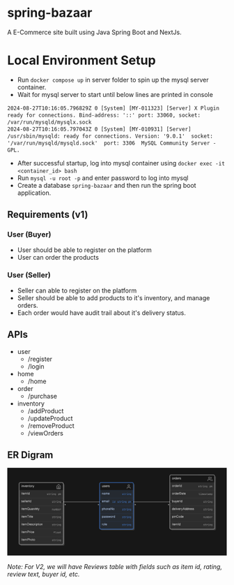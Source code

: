 # spring-bazaar
A E-Commerce site built using Java Spring Boot and NextJs.

# Local Environment Setup
- Run `docker compose up` in server folder to spin up the mysql server container.
- Wait for mysql server to start until below lines are printed in console
```
2024-08-27T10:16:05.796829Z 0 [System] [MY-011323] [Server] X Plugin ready for connections. Bind-address: '::' port: 33060, socket: /var/run/mysqld/mysqlx.sock
2024-08-27T10:16:05.797043Z 0 [System] [MY-010931] [Server] /usr/sbin/mysqld: ready for connections. Version: '9.0.1'  socket: '/var/run/mysqld/mysqld.sock'  port: 3306  MySQL Community Server - GPL.
```
- After successful startup, log into mysql container using `docker exec -it <container_id> bash`
- Run `mysql -u root -p` and enter password to log into mysql
- Create a database `spring-bazaar` and then run the spring boot application.

## Requirements (v1)
### User (Buyer)
- User should be able to register on the platform
- User can order the products

### User (Seller)
- Seller can able to register on the platform
- Seller should be able to add products to it's inventory, and manage orders.
- Each order would have audit trail about it's delivery status.

## APIs
- user
    - /register
    - /login
- home
    - /home
- order
    - /purchase
- inventory
    - /addProduct
    - /updateProduct
    - /removeProduct
    - /viewOrders

## ER Digram
![ER Digram V1](./ER-Digram-v1.png)

_Note: For V2, we will have Reviews table with fields such as item id, rating, review text, buyer id, etc._

